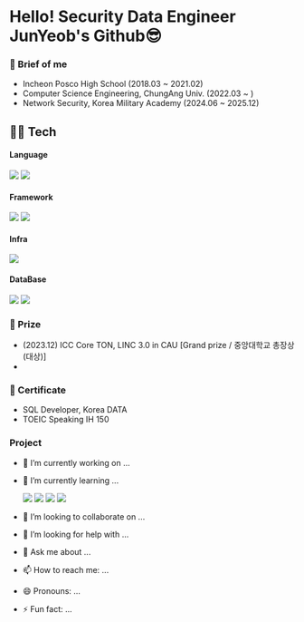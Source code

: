 <!--
**dev-0eum/dev-0eum** is a ✨ _special_ ✨ repository because its `README.md` (this file) appears on your GitHub profile.
-->
# Hello! Security Data Engineer JunYeob's Github😎
### 💾 Brief of me
- Incheon Posco High School (2018.03 ~ 2021.02)
- Computer Science Engineering, ChungAng Univ. (2022.03 ~ )
- Network Security, Korea Military Academy (2024.06 ~ 2025.12)


## 👨‍💻 Tech
#### Language
![](https://img.shields.io/badge/Python-3776AB?style=for-the-badge&logo=python&logoColor=white) ![](https://img.shields.io/badge/Java-ED8B00?style=for-the-badge&logo=openjdk&logoColor=white) ![]()
#### Framework
![](https://img.shields.io/badge/Next.js-000?logo=nextdotjs&logoColor=fff&style=for-the-badge) ![](https://img.shields.io/badge/Flutter-02569B?style=for-the-badge&logo=flutter&logoColor=white)
#### Infra
![](https://img.shields.io/badge/Amazon_AWS-FF9900?style=for-the-badge&logo=amazonaws&logoColor=white)
#### DataBase
![](https://img.shields.io/badge/MySQL-00000F?style=for-the-badge&logo=mysql&logoColor=white) ![](https://img.shields.io/badge/MongoDB-4EA94B?style=for-the-badge&logo=mongodb&logoColor=white)

### 🏅 Prize
- (2023.12) ICC Core TON, LINC 3.0 in CAU [Grand prize / 중앙대학교 총장상(대상)]
- 

### 📜 Certificate
- SQL Developer, Korea DATA
- TOEIC Speaking IH 150

### Project




- 🔭 I’m currently working on ...
- 🌱 I’m currently learning ...
  
  ![](https://img.shields.io/badge/PostgreSQL-316192?style=for-the-badge&logo=postgresql&logoColor=white)
  ![](https://img.shields.io/badge/Spring-6DB33F?style=for-the-badge&logo=spring&logoColor=white)
  ![](https://img.shields.io/badge/Django-092E20?style=for-the-badge&logo=django&logoColor=white)
  ![](https://img.shields.io/badge/Flask-000000?style=for-the-badge&logo=flask&logoColor=white)
- 👯 I’m looking to collaborate on ...
- 🤔 I’m looking for help with ...
- 💬 Ask me about ...
- 📫 How to reach me: ...
- 😄 Pronouns: ...
- ⚡ Fun fact: ...


